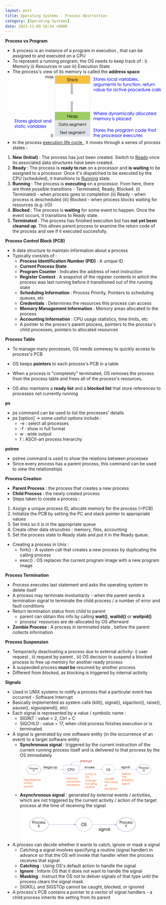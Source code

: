 ```yaml
---
layout: post
title: Operating Systems - Process Abstraction
category: [Operating Systems]
date: 2023-11-09 18:54 +0800
---
```


**Process vs Program**
- A process is an instance of a program in execution , that can be assigned to and executed on a CPU 
- To represent a running program, the OS needs to keep track of :
    i) Memory 
    ii) Resources in use 
    iii) Execution State 
- The process's view of its memory is called the **address space** 
![diagram](/assets/img/AddressSpace.png)
- In the process <u> execution life cycle </u>, it moves through a series of process states : 
1. **New (Initial)** : The process has just been created. Switch to <u>Ready</u> once its associated data structures have been created.
2. **Ready** : The process is **ready to run** on a processor and **is waiting** to be assigned to a processor. Once it's dispatched to be executed by the CPU (scheduled), it transitions to <u>Running</u> state.
3. **Running** : The process is **executing** on a processor. From here, there are three possible transitions - Terminated, Ready, Blocked. 
    (i) Terminated - when process goes to completion
    (ii) Ready - when process is descheduled
    (iii) Blocked - when process blocks waiting for resources (e.g. I/O)
4. **Blocked** : The process is **waiting** for some event to happen. Once the event occurs, it transitions to Ready state.
5. **Terminated** : The process has finished execution but has **not yet been cleaned up**. This allows parent process to examine the return code of the process and see if it executed succesfully. 

**Process Control Block (PCB)**
- A data structure to maintain information about a process
- Typically consists of : 
    - **Process Identification Number (PID)** : A unique ID
    - **Current Process State**
    - **Program Counter** : Indicates the address of next instruction
    - **Register Context** : A snapshot of the register contents in which the process was last running before it transitioned out of the running state 
    - **Scheduling Information** : Process Priority, Pointers to scheduling queues, etc
    - **Credentials** : Determines the resources this process can access
    - **Memory Management Information** : Memory areas allocated to the process
    - **Accounting Information** : CPU usage statistics, time limits, etc
    - A pointer to the proces's parent process, pointers to the process's child processes, pointers to allocated resources

**Process Table**
- To manage many processes, OS needs someway to quickly access to process's PCB
- OS keeps **pointers** to each process's PCB in a table 
- When a process is "completely" terminated, OS removes the process from the process table and frees all of the process's resources. 

- OS also maintains a **ready list** and a **blocked list** that store references to processes not currently running 

**ps**
- ps command can be used to list the processes' details 
- ps [option] -> some useful options include : 
    - -e : select all processes
    - -f : show in full format
    - w : wide output
    - f : ASCII-art process hierarchy

**pstree**
- pstree command is used to show the relations between processes 
- Since every process has a parent process, this command can be used to view the relationships 

**Process Creation**
- **Parent Process** : the process that creates a new process 
- **Child Process** : the newly created process 
- Steps taken to create a process : 
1. Assign a unique process ID, allocate memory for the process (+PCB)
2. Initialize the PCB by setting the PC and stack pointer to appropriate values
3. Set links so it is in the appropriate queue
4. Create other data strucutres : memory, files, accounting
5. Set the process state to Ready state and put it in the Ready queue. 

- Creating a process in Unix : 
    - fork() : A system call that creates a new process by duplicating the calling process
    - exec() : OS replaces the current program image with a new program image

**Process Termination**
- Process executes last statement and asks the operating system to delete itself 
- A process may terminate involuntarily - when the parent sends a termination signal to terminate the child process / a number of error and fault conditions
- Return termination status from child to parent 
    - parent can obtain this info by calling **wait()**, **waitid()** or **waitpid()**
    - process' resources are de-allocated by OS afterward
- **Zombie Process** : A process in terminated state , before the parent collects information 

**Process Suspension**
- Temporarily deactivating a process due to external activity: i) user request , ii) request by parent , iii) OS decision to suspend a blocked process to free up memory for another ready process
- A suspended process **must be** resumed by another process
- Different from *blocked*, as blocking is triggered by internal activity 

**Signals**
- Used in UNIX systems to notify a process that a particular event has occurred - Software Interrupt 
- Basically implemented as system calls (kill(), signal(), sigaction(), raise(), pause(), sigsuspend(), etc)
- Each signal is represented by a value / symbolic name : 
    - SIGINT : value = 2,  Ctrl + C
    - SIGCHLD : value = 17, when chid process finishes execution or is terminated
- A signal is generated by one software entity (in the occurrence of an event) to a target software entity
    - **Synchronous signal** : triggered by the current instruction of the current running process itself and is delivered to that process by the OS immediately 
    ![diagram](/assets/img/SynchronousSignal.png)
    - **Asynchronous signal** : generated by external events / activities, which are not triggered by the current activity / action of the target process at the time of receiving the signal 
    ![diagram](/assets/img/AsynchronousSignal.png)
- A process can decide whether it wants to catch, ignore or mask a signal 
    - Catching a signal involves specifying a routine (signal handler) in advance so that the OS will invoke that handler when the process receives that signal 
    - **Catching** : Using OS's default action to handle the signal 
    - **Ignore** : Inform OS that it does not want to handle the signal
    - **Masking** : Instruct the OS not to deliver signals of that type until the process clears the signal mask 
    * SIGKILL and SIGSTOp cannot be caught, blocked, or ignored
- A process's PCB contains a pointer to a vector of signal handlers - a child process inherits the setting from its parent 
